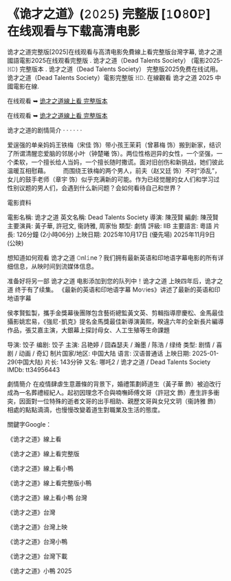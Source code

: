 # 《诡才之道》(𝟸𝟶𝟸𝟻) 完整版 [𝟷0𝟾0𝙿] 在线观看与下载高清电影
诡才之道完整版[2025]在线观看与高清电影免費線上看完整版台灣字幕, 诡才之道 國語電影2025在线观看完整版 . 诡才之道（Dead Talents Society） (電影2025-𝙷𝙳) 完整版本 . 诡才之道（Dead Talents Society） 完整版2025免费在线试用。 诡才之道（Dead Talents Society）電影完整版 𝙷𝙳. 在線觀看 诡才之道 2025 中國電影在線.

在线观看 ➥ [诡才之道線上看 完整版本](https://deadtalentssociety.blogspot.com/2025/02/dead-talents-society.html)

在线观看 ➥ [诡才之道線上看 完整版本](https://deadtalentssociety.blogspot.com/2025/02/dead-talents-society.html)

诡才之道的剧情简介 · · · · · ·

爱逞强的单亲妈妈王铁梅（宋佳 饰）带小孩王茉莉（曾慕梅 饰）搬到新家，结识了所谓清醒恋爱脑的邻居小叶（钟楚曦 饰）。两位性格迥异的女性，一个坚强，一个柔软，一个擅长给人当妈，一个擅长随时撒谎。面对旧创伤和新挑战，她们彼此温暖互相慰藉。 　　而围绕王铁梅的两个男人，前夫（赵又廷 饰）不时“添乱”，女儿的鼓手老师（章宇 饰）似乎充满新的可能。作为已经觉醒的女人们和学习过性别议题的男人们，会遇到什么新问题？会如何看待自己和世界？

電影資料

電影名稱: 诡才之道 英文名稱: Dead Talents Society 導演: 陳茂賢 編劇: 陳茂賢 主要演員: 黃子華, 許冠文, 衞詩雅, 周家怡 類型: 劇情 評級: IIB 主要語言: 粵語 片長: 126分鐘 (2小時06分) 上映日期: 2025年10月17日 (優先場) 2025年11月9日 (公映)

想知道如何观看 诡才之道 𝙾nl𝚒ne？我们拥有最新英语和印地语字幕电影的所有详细信息，从映时间到流媒体信息。

准备好将另一部 诡才之道 电影添加到您的队列中！诡才之道 上映四年后，诡才之道 终于有了续集。 《最新的英语和印地语字幕 Mo𝚟ies》讲述了最新的英语和印地语字幕

侯孝賢監製，攜手金獎幕後團隊包含藝術總監黃文英、剪輯指導廖慶松、金馬最佳攝影姚宏易，《強尼･凱克》提名金馬獎最佳新導演黃熙，睽違六年的全新長片編導作品，張艾嘉主演，大銀幕上探討母女、人工生殖等生命課題

导演: 饺子 编剧: 饺子 主演: 吕艳婷 / 囧森瑟夫 / 瀚墨 / 陈浩 / 绿绮 类型: 剧情 / 喜剧 / 动画 / 奇幻 制片国家/地区: 中国大陆 语言: 汉语普通话 上映日期: 2025-01-29(中国大陆) 片长: 143分钟 又名: 哪吒2 / 诡才之道 / Dead Talents Society IMDb: tt34956443

劇情簡介 在疫情肆虐生意蕭條的背景下，婚禮策劃師道生（黃子華 飾）被迫改行成為一名葬禮經紀人。起初因理念不合與喃嘸師傅文哥（許冠文 飾）產生許多衝突，因面對一位特殊的逝者文哥的出手相助、親歷文哥與女兒文玥（衞詩雅 飾）相處的點點滴滴，也慢慢改變着道生對職業及生活的態度。

關鍵字Google：

《诡才之道》線上看

《诡才之道》線上看完整版

《诡才之道》線上看小鴨

《诡才之道》線上看完整版小鴨

《诡才之道》線上看小鴨 台灣

《诡才之道》台灣

《诡才之道》台灣上映

《诡才之道》台灣小鴨

《诡才之道》台灣下載

《诡才之道》小鴨 2025

